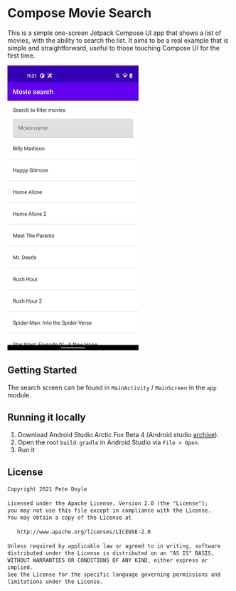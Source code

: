 # Compose Movie Search
This is a simple one-screen Jetpack Compose UI app that shows a list of movies,
with the ability to search the list. It aims to be a real example that is simple
and straightforward, useful to those touching Compose UI for the first time.

![Demo](demo.gif)

## Getting Started
The search screen can be found in `MainActivity` / `MainScreen` in the `app` module.

## Running it locally
1. Download Android Studio Arctic Fox Beta 4 (Android studio [archive](https://developer.android.com/studio/archive)).
1. Open the root `build.gradle` in Android Studio via `File > Open`.
1. Run it

## License

    Copyright 2021 Pete Doyle

    Licensed under the Apache License, Version 2.0 (the "License");
    you may not use this file except in compliance with the License.
    You may obtain a copy of the License at

       http://www.apache.org/licenses/LICENSE-2.0

    Unless required by applicable law or agreed to in writing, software
    distributed under the License is distributed on an "AS IS" BASIS,
    WITHOUT WARRANTIES OR CONDITIONS OF ANY KIND, either express or implied.
    See the License for the specific language governing permissions and
    limitations under the License.